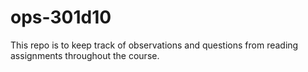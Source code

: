 # ops-301d10
This repo is to keep track of observations and questions from reading assignments throughout the course.
